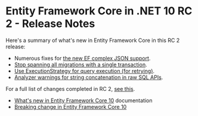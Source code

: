 # Entity Framework Core in .NET 10 RC 2 - Release Notes

Here's a summary of what's new in Entity Framework Core in this RC 2 release:

- Numerous fixes for [the new EF complex JSON support](https://learn.microsoft.com/ef/core/what-is-new/ef-core-10.0/whatsnew#json).
- [Stop spanning all migrations with a single transaction](https://github.com/dotnet/efcore/issues/35096).
- [Use ExecutionStrategy for query execution (for retrying)](https://github.com/dotnet/efcore/issues/35692).
- [Analyzer warnings for string concatenation in raw SQL APIs](https://learn.microsoft.com/ef/core/what-is-new/ef-core-10.0/whatsnew#warn-for-string-concatenation-with-raw-sql-apis).

For a full list of changes completed in RC 2, [see this](https://github.com/dotnet/efcore/issues?q=is%3Aissue%20state%3Aclosed%20label%3Arc-2%20milestone%3A10.0.0).

- [What's new in Entity Framework Core 10](https://learn.microsoft.com/ef/core/what-is-new/ef-core-10.0/whatsnew) documentation
- [Breaking change in Entity Framework Core 10](https://learn.microsoft.com/ef/core/what-is-new/ef-core-10.0/breaking-changes)
